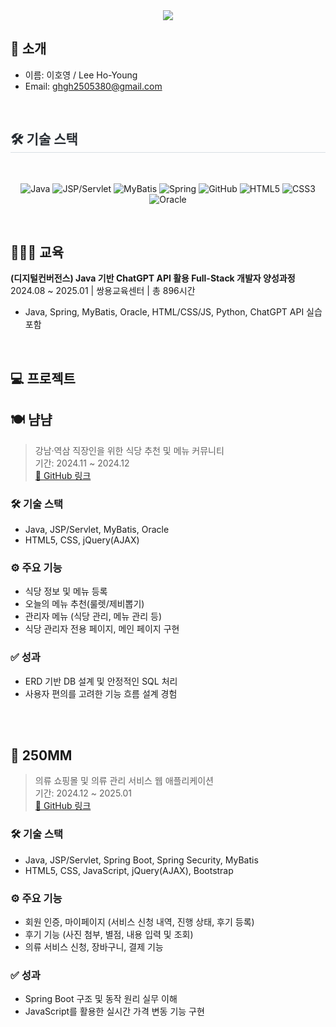 <div align= "center">
<img src="https://capsule-render.vercel.app/api?type=waving&color=timeGradient&height=180&text=%20HO-YOUNG's%20GitHub%20&animation=fadeIn&fontColor=000000&fontSize=60" />
</div>

##   🙌 소개
- 이름: 이호영 / Lee Ho-Young
- Email: ghgh2505380@gmail.com

<br>



<div style="text-align: left;">
    <h2 style="border-bottom: 1px solid #d8dee4; color: #282d33;"> 🛠️ 기술 스택 </h2> <br> 
    <div align="center">


![Java](https://img.shields.io/badge/Java-ED8B00?style=for-the-badge&logo=openjdk&logoColor=white)
![JSP/Servlet](https://img.shields.io/badge/JSP%2FServlet-007396?style=for-the-badge&logo=java&logoColor=white)
![MyBatis](https://img.shields.io/badge/MyBatis-000000?style=for-the-badge&logo=mybatis&logoColor=white)
![Spring](https://img.shields.io/badge/Spring_Framework-6DB33F?style=for-the-badge&logo=spring&logoColor=white)
![GitHub](https://img.shields.io/badge/GitHub-181717?style=for-the-badge&logo=github&logoColor=white)
![HTML5](https://img.shields.io/badge/HTML5-E34F26?style=for-the-badge&logo=html5&logoColor=white)
![CSS3](https://img.shields.io/badge/CSS3-1572B6?style=for-the-badge&logo=css3&logoColor=white)
![Oracle](https://img.shields.io/badge/Oracle-F80000?style=for-the-badge&logo=oracle&logoColor=white)


</div>


<br>

## 👩🏻‍🎓 교육
**(디지털컨버전스) Java 기반 ChatGPT API 활용 Full-Stack 개발자 양성과정**  
2024.08 ~ 2025.01 | 쌍용교육센터 | 총 896시간  
- Java, Spring, MyBatis, Oracle, HTML/CSS/JS, Python, ChatGPT API 실습 포함


<br>

## 💻 프로젝트

## 🍽 냠냠  
> 강남·역삼 직장인을 위한 식당 추천 및 메뉴 커뮤니티  
> 기간: 2024.11 ~ 2024.12  
> [🔗 GitHub 링크](https://github.com/250ghghghgh/yam-yam.git)

### 🛠 기술 스택
- Java, JSP/Servlet, MyBatis, Oracle
- HTML5, CSS, jQuery(AJAX)

### ⚙ 주요 기능
- 식당 정보 및 메뉴 등록
- 오늘의 메뉴 추천(룰렛/제비뽑기)
- 관리자 메뉴 (식당 관리, 메뉴 관리 등)
- 식당 관리자 전용 페이지, 메인 페이지 구현

### ✅ 성과
- ERD 기반 DB 설계 및 안정적인 SQL 처리
- 사용자 편의를 고려한 기능 흐름 설계 경험

</br>
<br>

## 🧥 250MM  
> 의류 쇼핑몰 및 의류 관리 서비스 웹 애플리케이션  
> 기간: 2024.12 ~ 2025.01  
> [🔗 GitHub 링크](https://github.com/250ghghghgh/250mm.git)

### 🛠 기술 스택
- Java, JSP/Servlet, Spring Boot, Spring Security, MyBatis
- HTML5, CSS, JavaScript, jQuery(AJAX), Bootstrap

### ⚙ 주요 기능
- 회원 인증, 마이페이지 (서비스 신청 내역, 진행 상태, 후기 등록)
- 후기 기능 (사진 첨부, 별점, 내용 입력 및 조회)
- 의류 서비스 신청, 장바구니, 결제 기능

### ✅ 성과
- Spring Boot 구조 및 동작 원리 실무 이해
- JavaScript를 활용한 실시간 가격 변동 기능 구현
</br>
